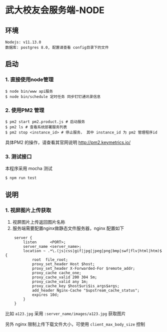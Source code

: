 # 武大校友会服务端-NODE

## 环境
```
Nodejs: v11.13.0
数据库: postgres 8.0, 配置请查看 config目录下的文件
```

## 启动
### 1. 直接使用node管理
```
$ node bin/www api服务
$ node bin/schedule 定时任务 同步钉钉通讯录信息
```

### 2. 使用PM2 管理
```
$ pm2 start pm2.product.js # 启动服务
$ pm2 ls # 查看系统部署服务列表
$ pm2 stop <instance_id> # 停止服务， 其中 instance_id 为 pm2 管理程序id
```
具体PM2 的操作，请查看其官网说明 http://pm2.keymetrics.io/

### 3. 测试接口
本程序采用 mocha 测试
```
$ npm run test

```

## 说明
### 1. 视屏图片上传获取
1. 视屏图片上传返回图片名称
2. 服务端需要配置nginx做静态文件服务器，nginx 配置如下
```
    server {
        listen      <PORT>;
        server_name <server_name>;        
        location ~ .*\.(js|css|gif|jpg|jpeg|png|bmp|swf|flv|html|htm)$ {
            root  file_root;
            proxy_set_header Host $host;
            proxy_set_header X-Forwarded-For $remote_addr;
            proxy_cache cache_one;
            proxy_cache_valid 200 304 5m;
            proxy_cache_valid any 1m;
            proxy_cache_key $host$uri$is_args$args;
            add_header Nginx-Cache "$upstream_cache_status";
            expires 10d;
        }
    }

```

比如 `a123.jpg` 采用 `:server_name/images/a123.jpg` 获取图片

另外 nginx 限制上传下载文件大小，可使用 `client_max_body_size` 控制
